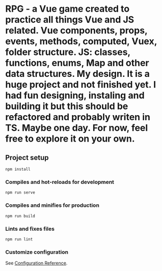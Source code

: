 # RPG - a Vue game created to practice all things Vue and JS related. Vue components, props, events, methods, computed, Vuex, folder structure. JS: classes, functions, enums, Map and other data structures. My design. It is a huge project and not finished yet. I had fun designing, instaling and building it but this should be refactored and probably writen in TS. Maybe one day. For now, feel free to explore it on your own.

## Project setup
```
npm install
```

### Compiles and hot-reloads for development
```
npm run serve
```

### Compiles and minifies for production
```
npm run build
```

### Lints and fixes files
```
npm run lint
```

### Customize configuration
See [Configuration Reference](https://cli.vuejs.org/config/).
